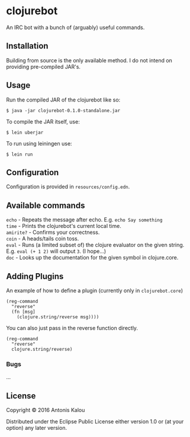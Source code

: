 # clojurebot

An IRC bot with a bunch of (arguably) useful commands.

## Installation

Building from source is the only available method. I do not intend on providing
pre-compiled JAR's.

## Usage

Run the compiled JAR of the clojurebot like so:

    $ java -jar clojurebot-0.1.0-standalone.jar
    
To compile the JAR itself, use: 
    
    $ lein uberjar
    
To run using leiningen use:

    $ lein run
    
## Configuration

Configuration is provided in `resources/config.edn`.

## Available commands

`echo` - Repeats the message after echo. E.g. `echo Say something`  
`time` - Prints the clojurebot's current local time.  
`amirite?` - Confirms your correctness.  
`coin` - A heads/tails coin toss.  
`eval` - Runs (a limited subset of) the clojure evaluator on the given string.
E.g. `eval (+ 1 2)` will output `3`. (I hope...)  
`doc` - Looks up the documentation for the given symbol in clojure.core.  

## Adding Plugins

An example of how to define a plugin (currently only in `clojurebot.core`)

    (reg-command 
      "reverse"
      (fn [msg]
        (clojure.string/reverse msg))))
        
You can also just pass in the reverse function directly.

    (reg-command 
      "reverse"
      clojure.string/reverse)

### Bugs

...

## License

Copyright © 2016 Antonis Kalou

Distributed under the Eclipse Public License either version 1.0 or (at
your option) any later version.
